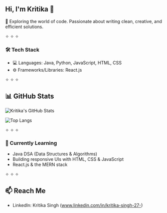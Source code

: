 ## Hi, I'm Kritika 👋  
🌱 Exploring the world of code. Passionate about writing clean, creative, and efficient solutions.

✧ ✧ ✧

### 🛠 Tech Stack
- 💻 Languages: Java, Python, JavaScript, HTML, CSS
- ⚙️ Frameworks/Libraries: React.js

✧ ✧ ✧

## 📊 GitHub Stats

![Kritika's GitHub Stats](https://github-readme-stats.vercel.app/api?username=KritikaSingh27&show_icons=true&theme=rose_pine&hide=issues&border_radius=10)

![Top Langs](https://github-readme-stats.vercel.app/api/top-langs/?username=KritikaSingh27&layout=compact&theme=rose_pine&border_radius=10)

✧ ✧ ✧

### 🎯 Currently Learning
- Java DSA (Data Structures & Algorithms)
- Building responsive UIs with HTML, CSS & JavaScript
- React.js & the MERN stack

✧ ✧ ✧

## 📫 Reach Me
- LinkedIn: Kritika Singh (www.linkedin.com/in/kritika-singh-27-)
